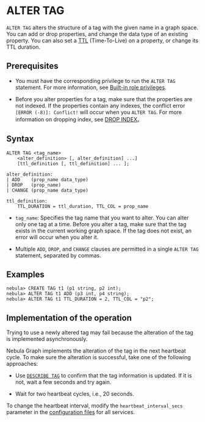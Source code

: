 # ALTER TAG

`ALTER TAG` alters the structure of a tag with the given name in a graph space. You can add or drop properties, and change the data type of an existing property. You can also set a [TTL](../8.clauses-and-options/ttl-options.md) (Time-To-Live) on a property, or change its TTL duration.

## Prerequisites

- You must have the corresponding privilege to run the `ALTER TAG` statement. For more information, see [Built-in role privileges](../../7.data-security/1.authentication/3.role-list.md).

- Before you alter properties for a tag, make sure that the properties are not indexed. If the properties contain any indexes, the conflict error `[ERROR (-8)]: Conflict!` will occur when you `ALTER TAG`. For more information on dropping index, see [DROP INDEX](../14.native-index-statements/6.drop-native-index.md)。

## Syntax

```ngql
ALTER TAG <tag_name>
    <alter_definition> [, alter_definition] ...]
    [ttl_definition [, ttl_definition] ... ];

alter_definition:
| ADD    (prop_name data_type)
| DROP   (prop_name)
| CHANGE (prop_name data_type)

ttl_definition:
    TTL_DURATION = ttl_duration, TTL_COL = prop_name
```

- `tag_name`: Specifies the tag name that you want to alter. You can alter only one tag at a time. Before you alter a tag, make sure that the tag exists in the current working graph space. If the tag does not exist, an error will occur when you alter it.

- Multiple `ADD`, `DROP`, and `CHANGE` clauses are permitted in a single `ALTER TAG` statement, separated by commas.

## Examples

```ngql
nebula> CREATE TAG t1 (p1 string, p2 int);
nebula> ALTER TAG t1 ADD (p3 int, p4 string);
nebula> ALTER TAG t1 TTL_DURATION = 2, TTL_COL = "p2";
```

## Implementation of the operation

Trying to use a newly altered tag may fail because the alteration of the tag is implemented asynchronously.

Nebula Graph implements the alteration of the tag in the next heartbeat cycle. To make sure the alteration is successful, take one of the following approaches:

- Use [`DESCRIBE TAG`](5.describe-tag.md) to confirm that the tag information is updated. If it is not, wait a few seconds and try again.

- Wait for two heartbeat cycles, i.e., 20 seconds.

To change the heartbeat interval, modify the `heartbeat_interval_secs` parameter in the [configuration files](../../5.configurations-and-logs/1.configurations/1.configurations.md) for all services.
